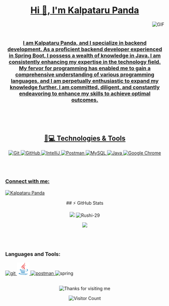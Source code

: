 <a href="https://github.com/">
  <h1 align="center">Hi 👋, I'm Kalpataru Panda</h1>

<div align="center">

  

<div align="center">
<!--   <img src="https://github.com/BrunnerLivio/brunnerlivio/blob/master/images/welcome.png?raw=true" style="max-width: 100%;" alt="Welcome to my Github Profile" /> -->
  <img align="right" alt="GIF" src="https://user-images.githubusercontent.com/55389276/140866485-8fb1c876-9a8f-4d6a-98dc-08c4981eaf70.gif" />
  <br />
  <br />
  
</div>

 ### I am Kalpataru Panda, and I specialize in backend development. As a proficient backend developer experienced in Spring Boot, I possess a wealth of knowledge in Java.  I am consistently enhancing my expertise in the technology field. My fervor for programming has enabled me to gain a comprehensive understanding of various programming languages, and I am perpetually enthusiastic to expand my knowledge further. I am committed, diligent, and constantly endeavoring to enhance my skills to achieve optimal outcomes.


<br>
<br>
<br>

## 🚀💻 Technologies & Tools

  ![Git](https://img.shields.io/badge/-Git-black?style=flat-square&logo=git)
  ![GitHub](https://img.shields.io/badge/-GitHub-181717?style=flat-square&logo=github)
  ![IntelliJ](https://img.shields.io/badge/-IntelliJ%20IDEA-black?style=flat-square&logo=jetbrains)
  ![Postman](https://img.shields.io/badge/Postman-black?style=flat-square&logo=postman) 
  ![MySQL](https://img.shields.io/badge/-MySQL-black?style=flat-square&logo=mysql)
  ![Java](https://img.shields.io/badge/Java-orange?style=flat-square&logo=java)
  ![Google Chrome](https://img.shields.io/badge/Chrome-black?style=flat-square&logo=google-chrome)
 
<br>
<br>
<h3 align="left">Connect with me:</h3>
<p align="left">
<a href="https://www.linkedin.com/in/kalpataru-panda-5350722b9" target="blank"><img align="center" src="https://raw.githubusercontent.com/rahuldkjain/github-profile-readme-generator/master/src/images/icons/Social/linked-in-alt.svg" alt="Kalpataru Panda" height="30" width="40" /></a>

</p>
## ⚡ GitHub Stats

<p align="center">
<img src="https://github-readme-stats.vercel.app/api?username=kalpataru-panda&show_icons=true&count_private=true&theme=gruvbox"/> 
<img width="48%" src="https://github-readme-streak-stats.herokuapp.com/?user=kalpataru-panda&theme=gruvbox" alt="Rushi-29" /><div align="center"><img src="https://github-readme-stats.vercel.app/api/top-langs/?username=kalpataru-panda&layout=compact&count_private=true&theme=gruvbox" />
</div></p>

<br>
<br>
</p>



<h3 align="left">Languages and Tools:</h3>
<p align="left"> <a href="https://git-scm.com/" target="_blank" rel="noreferrer"> <img src="https://www.vectorlogo.zone/logos/git-scm/git-scm-icon.svg" alt="git" width="40" height="40"/> </a> <a href="https://www.java.com" target="_blank" rel="noreferrer"> <img src="https://raw.githubusercontent.com/devicons/devicon/master/icons/java/java-original.svg" alt="java" width="40" height="40"/> </a> <a href="https://postman.com" target="_blank" rel="noreferrer"> <img src="https://www.vectorlogo.zone/logos/getpostman/getpostman-icon.svg" alt="postman" width="40" height="40"/> </a> <img src="https://www.vectorlogo.zone/logos/springio/springio-icon.svg" alt="spring" width="40" height="40"/> </a> </p>

<br>
<div align="center">

<img height="120" alt="Thanks for visiting me" width="100%" src="https://raw.githubusercontent.com/BrunnerLivio/brunnerlivio/master/images/marquee.svg" />
<br />



![Visitor Count](https://profile-counter.glitch.me/ankitSarwar/count.svg)
